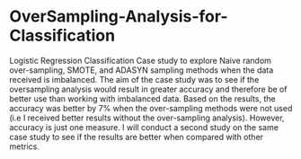 # OverSampling-Analysis-for-Classification
Logistic Regression Classification Case study to explore Naive random over-sampling, SMOTE, and ADASYN sampling methods when the data received is imbalanced. 
The aim of the case study was to see if the oversampling analysis would result in greater accuracy and therefore be of better use than working with imbalanced data. Based on the results, the accuracy was better by 7% when the over-sampling methods were not used (i.e I received better results without the over-sampling analysis). However, accuracy is just one measure. I will conduct a second study on the same case study to see if the results are better when compared with other metrics.

